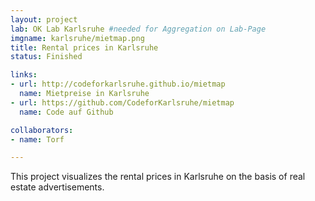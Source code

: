 ```yaml
---
layout: project
lab: OK Lab Karlsruhe #needed for Aggregation on Lab-Page
imgname: karlsruhe/mietmap.png
title: Rental prices in Karlsruhe
status: Finished

links:
- url: http://codeforkarlsruhe.github.io/mietmap
  name: Mietpreise in Karlsruhe
- url: https://github.com/CodeforKarlsruhe/mietmap
  name: Code auf Github

collaborators:
- name: Torf

---
```


This project visualizes the rental prices in Karlsruhe on the basis of real estate advertisements.


